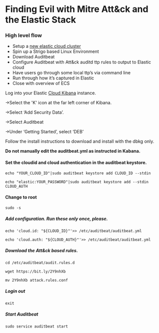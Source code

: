 # Finding Evil with Mitre Att&ck and the Elastic Stack

### High level flow

* Setup a [new elastic cloud cluster](https://docs.google.com/document/d/104kc_aZiyMzbmTfdxDyKMIQUG9sr5gkMR26j0pjFoFQ/edit?usp=sharing)
* Spin up a Strigo based Linux Environment
* Download Auditbeat
* Configure Auditbeat with Att&ck auditd ttp rules to output to Elastic cloud
* Have users go through some local ttp’s via command line
* Run through how it’s captured in Elastic
* Close with overview of ECS

Log into your Elastic [Cloud Kibana](https://cloud.elastic.co/login) instance.

->Select the 'K' icon at the far left corner of Kibana.

->Select ‘Add Security Data’.

->Select Auditbeat

->Under ‘Getting Started’, select ‘DEB’

Follow the install instructions to download and install with the dbkg only.

__Do not manually edit the auditbeat.yml as instructed in Kabana.__  

#### Set the cloudid and cloud authentication in the auditbeat keystore.

`echo "YOUR_CLOUD_ID"|sudo auditbeat keystore add CLOUD_ID --stdin`                                                                                                                                                                      

`echo "elastic:YOUR_PASSWORD"|sudo auditbeat keystore add --stdin CLOUD_AUTH`

#### Change to root  

`sudo -s`

##### Add configuration. Run these only once, please.

`echo 'cloud.id: "${CLOUD_ID}"'>> /etc/auditbeat/auditbeat.yml`

`echo 'cloud.auth: "${CLOUD_AUTH}"'>> /etc/auditbeat/auditbeat.yml`

##### Download the Att&ck based rules.

`cd /etc/auditbeat/audit.rules.d`

`wget https://bit.ly/2Y9nhXb`

`mv 2Y9nhXb attack.rules.conf`

##### Login out
 `exit`                                                                              
##### Start Auditbeat

`sudo service auditbeat start`
